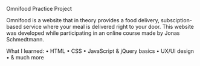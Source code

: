 Omnifood Practice Project

Omnifood is a website that in theory provides a food delivery, subsciption-based service where your meal is delivered right to your door.
This website was developed while participating in an online course made by Jonas Schmedtmann.

What I learned:
•	HTML
•	CSS
•	JavaScript & jQuery basics
•	UX/UI design
•	& much more
